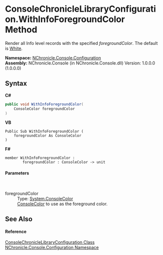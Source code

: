 # ConsoleChronicleLibraryConfiguration.WithInfoForegroundColor Method 
 

Render all Info level records with the specified *foregroundColor*. The default is <a href="http://msdn2.microsoft.com/en-us/library/s66hf68a" target="_blank">White</a>.

**Namespace:**&nbsp;<a href="N_NChronicle_Console_Configuration.md">NChronicle.Console.Configuration</a><br />**Assembly:**&nbsp;NChronicle.Console (in NChronicle.Console.dll) Version: 1.0.0.0 (1.0.0.0)

## Syntax

**C#**<br />
``` C#
public void WithInfoForegroundColor(
	ConsoleColor foregroundColor
)
```

**VB**<br />
``` VB
Public Sub WithInfoForegroundColor ( 
	foregroundColor As ConsoleColor
)
```

**F#**<br />
``` F#
member WithInfoForegroundColor : 
        foregroundColor : ConsoleColor -> unit 

```


#### Parameters
&nbsp;<dl><dt>foregroundColor</dt><dd>Type: <a href="http://msdn2.microsoft.com/en-us/library/s66hf68a" target="_blank">System.ConsoleColor</a><br /><a href="http://msdn2.microsoft.com/en-us/library/s66hf68a" target="_blank">ConsoleColor</a> to use as the foreground color.</dd></dl>

## See Also


#### Reference
<a href="T_NChronicle_Console_Configuration_ConsoleChronicleLibraryConfiguration.md">ConsoleChronicleLibraryConfiguration Class</a><br /><a href="N_NChronicle_Console_Configuration.md">NChronicle.Console.Configuration Namespace</a><br />
